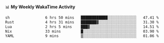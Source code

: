 <!--
**stamp711/stamp711** is a ✨ _special_ ✨ repository because its `README.md` (this file) appears on your GitHub profile.

Here are some ideas to get you started:

- 🔭 I’m currently working on ...
- 🌱 I’m currently learning ...
- 👯 I’m looking to collaborate on ...
- 🤔 I’m looking for help with ...
- 💬 Ask me about ...
- 📫 How to reach me: ...
- 😄 Pronouns: ...
- ⚡ Fun fact: ...
-->

📊 **My Weekly WakaTime Activity**

<!--START_SECTION:waka-->

```txt
sh                6 hrs 50 mins   ████████████░░░░░░░░░░░░░   47.41 %
Rust              4 hrs 31 mins   ███████▓░░░░░░░░░░░░░░░░░   31.30 %
Lua               2 hrs 5 mins    ███▓░░░░░░░░░░░░░░░░░░░░░   14.51 %
Nix               33 mins         █░░░░░░░░░░░░░░░░░░░░░░░░   03.90 %
YAML              9 mins          ▒░░░░░░░░░░░░░░░░░░░░░░░░   01.06 %
```

<!--END_SECTION:waka-->
